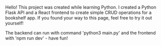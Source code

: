 Hello! This project was created while learning Python. I created a Python Flask API and a React frontend to create simple CRUD operations for a bookshelf app. If you found your way to this page, feel free to try it out yourself!

The backend can run with command 'python3 main.py' and the frontend with 'npm run dev' - have fun!
